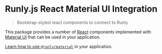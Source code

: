 # Runly.js React Material UI Integration

> Bootstrap-styled react components to connect to Runly

This package provides a number of [React](https://reactjs.org/) components implemented with [Material UI](https://material-ui.com/) that can be used in your application.

[Learn how to use `@runly/material`](https://www.runly.io/docs/integration/js/react-material/) in your application.
